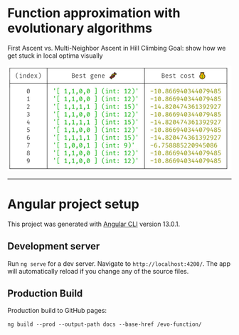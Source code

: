 # Function approximation with evolutionary algorithms
First Ascent vs. Multi-Neighbor Ascent in Hill Climbing
Goal: show how we get stuck in local optima visually

![Best genes console output](./images/best-genes-test.jpg)



---

# Angular project setup
This project was generated with [Angular CLI](https://github.com/angular/angular-cli) version 13.0.1.

## Development server
Run `ng serve` for a dev server. Navigate to `http://localhost:4200/`. The app will automatically reload if you change any of the source files.

## Production Build
Production build to GitHub pages:

```
ng build --prod --output-path docs --base-href /evo-function/
```
